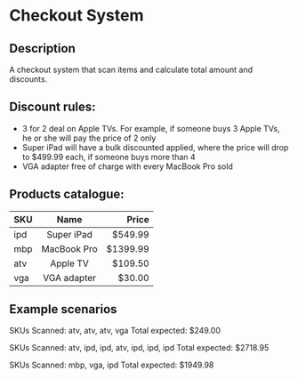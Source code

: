 # Checkout System

## Description

A checkout system that scan items and calculate total amount and discounts.

Discount rules:
-----------------

- 3 for 2 deal on Apple TVs. For example, if someone buys 3 Apple TVs, he or she will pay the price of 2 only
- Super iPad will have a bulk discounted applied, where the price will drop to $499.99 each, if someone buys more than 4
- VGA adapter free of charge with every MacBook Pro sold

Products catalogue:
-----------------

| SKU     | Name        | Price    |
| --------|:-----------:| --------:|
| ipd     | Super iPad  | $549.99  |
| mbp     | MacBook Pro | $1399.99 |
| atv     | Apple TV    | $109.50  |
| vga     | VGA adapter | $30.00   |

Example scenarios
-----------------

SKUs Scanned: atv, atv, atv, vga
Total expected: $249.00

SKUs Scanned: atv, ipd, ipd, atv, ipd, ipd, ipd
Total expected: $2718.95

SKUs Scanned: mbp, vga, ipd
Total expected: $1949.98
